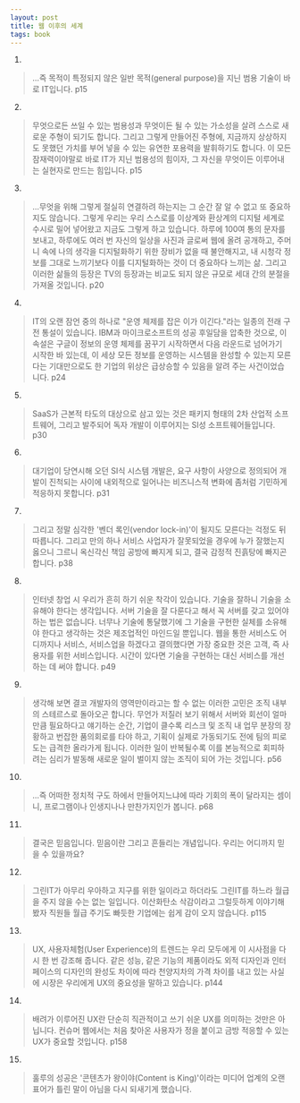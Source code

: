 ```yaml
---
layout: post
title: 웹 이후의 세계
tags: book
---
```


1. 
> ...즉 목적이 특정되지 않은 일반 목적(general purpose)을 지닌 범용 기술이 바로 IT입니다. p15

2. 
> 무엇으로든 쓰일 수 있는 범용성과 무엇이든 될 수 있는 가소성을 살려 스스로 새로운 주형이 되기도 합니다. 그리고 그렇게 만들어진 주형에, 지금까지 상상하지도 못했던 가치를 부어 넣을 수 있는 유연한 포용력을 발휘하기도 합니다. 이 모든 잠재력이야말로 바로 IT가 지닌 범용성의 힘이자, 그 자신을 무엇이든 이루어내는 실현자로 만드는 힘입니다. p15

3. 
> ...무엇을 위해 그렇게 절실히 연결하려 하는지는 그 순간 잘 알 수 없고 또 중요하지도 않습니다. 그렇게 우리는 우리 스스로를 이상계와 환상계의 디지털 세계로 수시로 밀어 넣어왔고 지금도 그렇게 하고 있습니다. 하루에 100여 통의 문자를 보내고, 하루에도 여러 번 자신의 일상을 사진과 글로써 웹에 올려 공개하고, 주머니 속에 나의 생각을 디지털화하기 위한 장비가 없을 때 불안해지고, 내 시청각 정보를 그대로 느끼기보다 이를 디지털화하는 것이 더 중요하다 느끼는 삶. 그리고 이러한 삶들의 등장은 TV의 등장과는 비교도 되지 않은 규모로 세대 간의 분절을 가져올 것입니다. p20

4. 
> IT의 오랜 잠언 중의 하나로 "운영 체제를 잡은 이가 이긴다."라는 일종의 전래 구전 통설이 있습니다. IBM과 마이크로소프트의 성공 후일담을 압축한 것으로, 이 속설은 구글이 정보의 운영 체제를 꿈꾸기 시작하면서 다음 라운드로 넘어가기 시작한 바 있는데, 이 세상 모든 정보를 운영하는 시스템을 완성할 수 있는지 모른다는 기대만으로도 한 기업의 위상은 급상승할 수 있음을 알려 주는 사건이었습니다. p24

5. 
> SaaS가 근본적 타도의 대상으로 삼고 있는 것은 패키지 형태의 2차 산업적 소프트웨어, 그리고 발주되어 독자 개발이 이루어지는 SI성 소프트웨어들입니다. p30

6. 
> 대기업이 당연시해 오던 SI식 시스템 개발은, 요구 사항이 사양으로 정의되어 개발이 진척되는 사이에 내외적으로 일어나는 비즈니스적 변화에 좀처럼 기민하게 적응하지 못합니다. p31

7. 
> 그리고 정말 심각한 '벤더 록인(vendor lock-in)'이 될지도 모른다는 걱정도 뒤따릅니다. 그리고 만의 하나 서비스 사업자가 잘못되었을 경우에 누가 잘했는지 옳으니 그르니 옥신각신 책임 공방에 빠지게 되고, 결국 감정적 진흙탕에 빠지곤 합니다. p38

8. 
> 인터넷 창업 시 우리가 흔히 하기 쉬운 착각이 있습니다. 기술을 잘하니 기술을 소유해야 한다는 생각입니다. 서버 기술을 잘 다룬다고 해서 꼭 서버를 갖고 있어야 하는 법은 없습니다. 너무나 기술에 통달했기에 그 기술을 구현한 실체를 소유해야 한다고 생각하는 것은 제조업적인 마인드일 뿐입니다. 웹을 통한 서비스도 어디까지나 서비스, 서비스업을 하겠다고 결의했다면 가장 중요한 것은 고객, 즉 사용자를 위한 서비스입니다. 시간이 있다면 기술을 구현하는 대신 서비스를 개선하는 데 써야 합니다. p49

9. 
> 생각해 보면 결코 개발자의 영역만이라고는 할 수 없는 이러한 고민은 조직 내부의 스테르스로 돌아오곤 합니다. 무언가 저질러 보기 위해서 서버와 회선이 얼마만큼 필요하다고 얘기하는 순간, 기업이 클수록 리스크 및 조직 내 업무 분장의 장황하고 번잡한 품의회로를 타야 하고, 기획이 실제로 가동되기도 전에 팀의 피로도는 급격한 올라가게 됩니다. 이러한 일이 반복될수록 이를 본능적으로 회피하려는 심리가 발동해 새로운 일이 벌이지 않는 조직이 되어 가는 것입니다. p56

10. 
> ...즉 어떠한 정치적 구도 하에서 만들어지느냐에 따라 기회의 폭이 달라지는 셈이니, 프로그램이나 인생지나나 만찬가지인가 봅니다. p68

11. 
> 결국은 믿음입니다. 믿음이란 그리고 흔들리는 개념입니다. 우리는 어디까지 믿을 수 있을까요?

12. 
>그린IT가 아무리 우아하고 지구를 위한 일이라고 하더라도 그린IT를 하느라 월급을 주지 않을 수는 없는 일입니다. 이산화탄소 삭감이라고 그럴듯하게 이야기해 봤자 직원들 월급 주기도 빠듯한 기업에는 쉽게 감이 오지 않습니다. p115

13. 
> UX, 사용자체험(User Experience)의 트렌드는 우리 모두에게 이 시사점을 다시 한 번 강조해 줍니다. 같은 성능, 같은 기능의 제품이라도 외적 디자인과 인터페이스의 디자인의 완성도 차이에 따라 천양지차의 가격 차이를 내고 있는 사실에 시장은 우리에게 UX의 중요성을 말하고 있습니다. p144

14. 
> 배려가 이루어진 UX란 단순히 직관적이고 쓰기 쉬운 UX를 의미하는 것만은 아닙니다. 컨슈머 웹에서는 처음 찾아온 사용자가 정을 붙이고 금방 적응할 수 있는 UX가 중요할 것입니다. p158

15. 
> 훌루의 성공은 '콘텐츠가 왕이야(Content is King)'이라는 미디어 업계의 오랜 표어가 틀린 말이 아님을 다시 되새기게 했습니다.

